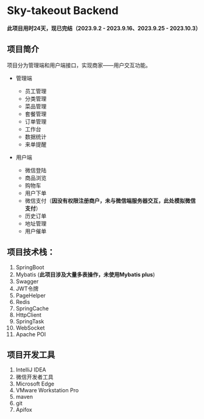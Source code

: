 # Sky-takeout Backend

**此项目用时24天，现已完结（2023.9.2 - 2023.9.16、2023.9.25 - 2023.10.3）**

## 项目简介

项目分为管理端和用户端接口，实现商家——用户交互功能。

* 管理端
    * 员工管理
    * 分类管理
    * 菜品管理
    * 套餐管理
    * 订单管理
    * 工作台
    * 数据统计
    * 来单提醒

* 用户端
    * 微信登陆
    * 商品浏览
    * 购物车
    * 用户下单
    * 微信支付（**因没有权限注册商户，未与微信端服务器交互，此处模拟微信支付**）
    * 历史订单
    * 地址管理
    * 用户催单

## 项目技术栈：

1. SpringBoot
2. Mybatis (**此项目涉及大量多表操作，未使用Mybatis plus**)
3. Swagger
4. JWT令牌
5. PageHelper
6. Redis
7. SpringCache
8. HttpClient
9. SpringTask
10. WebSocket
11. Apache POI

## 项目开发工具

1. IntelliJ IDEA
2. 微信开发者工具
3. Microsoft Edge
4. VMware Workstation Pro
5. maven
6. git
7. Apifox